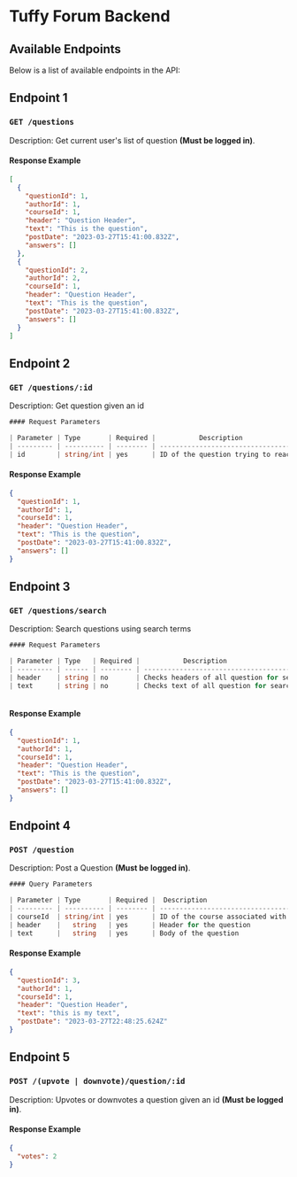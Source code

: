 # Tuffy Forum Backend

## Available Endpoints

Below is a list of available endpoints in the API:

## Endpoint 1

### `GET /questions`

Description: Get current user's list of question **(Must be logged in)**.

#### Response Example

```json
[
  {
    "questionId": 1,
    "authorId": 1,
    "courseId": 1,
    "header": "Question Header",
    "text": "This is the question",
    "postDate": "2023-03-27T15:41:00.832Z",
    "answers": []
  },
  {
    "questionId": 2,
    "authorId": 2,
    "courseId": 1,
    "header": "Question Header",
    "text": "This is the question",
    "postDate": "2023-03-27T15:41:00.832Z",
    "answers": []
  }
]
```

## Endpoint 2

### `GET /questions/:id`

Description: Get question given an id

```csharp
#### Request Parameters

| Parameter | Type       | Required |           Description              |
| --------- | ---------- | -------- | ---------------------------------- |
| id        | string/int | yes      | ID of the question trying to reach |


```

#### Response Example

```json
{
  "questionId": 1,
  "authorId": 1,
  "courseId": 1,
  "header": "Question Header",
  "text": "This is the question",
  "postDate": "2023-03-27T15:41:00.832Z",
  "answers": []
}
```

## Endpoint 3

### `GET /questions/search`

Description: Search questions using search terms

```csharp
#### Request Parameters

| Parameter | Type   | Required |           Description                          |
| --------- | ------ | -------- | ---------------------------------------------- |
| header    | string | no       | Checks headers of all question for search term |
| text      | string | no       | Checks text of all question for search term    |



```

#### Response Example

```json
{
  "questionId": 1,
  "authorId": 1,
  "courseId": 1,
  "header": "Question Header",
  "text": "This is the question",
  "postDate": "2023-03-27T15:41:00.832Z",
  "answers": []
}
```

## Endpoint 4

### `POST /question`

Description: Post a Question **(Must be logged in)**.


```csharp
#### Query Parameters

| Parameter | Type       | Required |  Description                              |
| --------- | ---------- | -------- | ----------------------------------------- |
| courseId  | string/int | yes      | ID of the course associated with question |
| header    |   string   | yes      | Header for the question                   |
| text      |   string   | yes      | Body of the question                      |
```

#### Response Example

```json
{
  "questionId": 3,
  "authorId": 1,
  "courseId": 1,
  "header": "Question Header",
  "text": "this is my text",
  "postDate": "2023-03-27T22:48:25.624Z"
}
```

## Endpoint 5

### `POST /(upvote | downvote)/question/:id`

Description: Upvotes or downvotes a question given an id **(Must be logged in)**.

#### Response Example

```json
{
  "votes": 2
}
```

